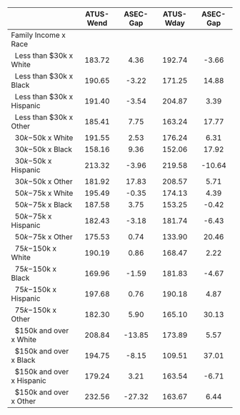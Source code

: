 
|                      |    ATUS-Wend |     ASEC-Gap |    ATUS-Wday |     ASEC-Gap |
| -------------------- | :----------: | :----------: | :----------: | :----------: |
| Family Income x Race |              |              |              |              |
| &nbsp;&nbsp;Less than $30k x White |       183.72 |         4.36 |       192.74 |        -3.66 |
| &nbsp;&nbsp;Less than $30k x Black |       190.65 |        -3.22 |       171.25 |        14.88 |
| &nbsp;&nbsp;Less than $30k x Hispanic |       191.40 |        -3.54 |       204.87 |         3.39 |
| &nbsp;&nbsp;Less than $30k x Other |       185.41 |         7.75 |       163.24 |        17.77 |
| &nbsp;&nbsp;$30k-$50k x White |       191.55 |         2.53 |       176.24 |         6.31 |
| &nbsp;&nbsp;$30k-$50k x Black |       158.16 |         9.36 |       152.06 |        17.92 |
| &nbsp;&nbsp;$30k-$50k x Hispanic |       213.32 |        -3.96 |       219.58 |       -10.64 |
| &nbsp;&nbsp;$30k-$50k x Other |       181.92 |        17.83 |       208.57 |         5.71 |
| &nbsp;&nbsp;$50k-$75k x White |       195.49 |        -0.35 |       174.13 |         4.39 |
| &nbsp;&nbsp;$50k-$75k x Black |       187.58 |         3.75 |       153.25 |        -0.42 |
| &nbsp;&nbsp;$50k-$75k x Hispanic |       182.43 |        -3.18 |       181.74 |        -6.43 |
| &nbsp;&nbsp;$50k-$75k x Other |       175.53 |         0.74 |       133.90 |        20.46 |
| &nbsp;&nbsp;$75k-$150k x White |       190.19 |         0.86 |       168.47 |         2.22 |
| &nbsp;&nbsp;$75k-$150k x Black |       169.96 |        -1.59 |       181.83 |        -4.67 |
| &nbsp;&nbsp;$75k-$150k x Hispanic |       197.68 |         0.76 |       190.18 |         4.87 |
| &nbsp;&nbsp;$75k-$150k x Other |       182.30 |         5.90 |       165.10 |        30.13 |
| &nbsp;&nbsp;$150k and over x White |       208.84 |       -13.85 |       173.89 |         5.57 |
| &nbsp;&nbsp;$150k and over x Black |       194.75 |        -8.15 |       109.51 |        37.01 |
| &nbsp;&nbsp;$150k and over x Hispanic |       179.24 |         3.21 |       163.54 |        -6.71 |
| &nbsp;&nbsp;$150k and over x Other |       232.56 |       -27.32 |       163.67 |         6.44 |

